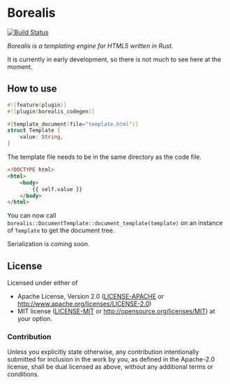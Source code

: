 # Borealis

[![Build Status](https://travis-ci.org/martinrlilja/borealis.svg?branch=master)](https://travis-ci.org/martinrlilja/borealis)

*Borealis is a templating engine for HTML5 written in Rust.*

It is currently in early development, so there is not much to see here at the moment.

## How to use

```rust
#![feature(plugin)]
#![plugin(borealis_codegen)]

#[template_document(file="template.html")]
struct Template {
    value: String,
}
```
The template file needs to be in the same directory as the code file.

```html
<!DOCTYPE html>
<html>
    <body>
        {{ self.value }}
    </body>
</html>
```

You can now call `borealis::DocumentTemplate::document_template(template)`
on an instance of `Template` to get the document tree.

Serialization is coming soon.

## License

Licensed under either of
 * Apache License, Version 2.0 ([LICENSE-APACHE](LICENSE-APACHE) or http://www.apache.org/licenses/LICENSE-2.0)
 * MIT license ([LICENSE-MIT](LICENSE-MIT) or http://opensource.org/licenses/MIT)
at your option.

### Contribution

Unless you explicitly state otherwise, any contribution intentionally submitted
for inclusion in the work by you, as defined in the Apache-2.0 license, shall be dual licensed as above, without any
additional terms or conditions.
